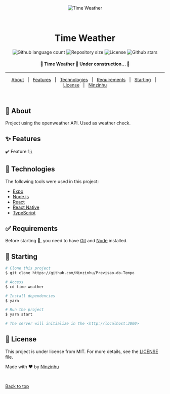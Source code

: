 <div align="center" id="top"> 
  <img src="./.github/app.gif" alt="Time Weather" />

  &#xa0;

  <!-- <a href="https://timeweather.netlify.app">Demo</a> -->
</div>

<h1 align="center">Time Weather</h1>

<p align="center">
  <!-- <img alt="Github top language" src="https://img.shields.io/github/languages/top/Ninzinhu/time-weather?color=56BEB8"> -->

  <img alt="Github language count" src="https://img.shields.io/github/languages/count/Ninzinhu/Previsao-do-Tempo?color=56BEB8">

  <img alt="Repository size" src="https://img.shields.io/github/repo-size/Ninzinhu/Previsao-do-Tempo?color=56BEB8">

  <img alt="License" src="https://img.shields.io/github/license/Ninzinhu/Previsao-do-Tempo?color=56BEB8">

  <!-- <img alt="Github issues" src="https://img.shields.io/github/issues/{{YOUR_GITHUB_USERNAME}}/time-weather?color=56BEB8" /> -->

  <!-- <img alt="Github forks" src="https://img.shields.io/github/forks/Ninzinhu/Previsao-do-Tempo?color=56BEB8" /> -->

  <img alt="Github stars" src="https://img.shields.io/github/stars/Ninzinhu/Previsao-do-Tempo?color=56BEB8" />
</p>

<!-- Status -->

 <h4 align="center"> 
	🚧  Time Weather 🚀 Under construction...  🚧
</h4> 

<hr> 

<p align="center">
  <a href="#dart-about">About</a> &#xa0; | &#xa0; 
  <a href="#sparkles-features">Features</a> &#xa0; | &#xa0;
  <a href="#rocket-technologies">Technologies</a> &#xa0; | &#xa0;
  <a href="#white_check_mark-requirements">Requirements</a> &#xa0; | &#xa0;
  <a href="#checkered_flag-starting">Starting</a> &#xa0; | &#xa0;
  <a href="#memo-license">License</a> &#xa0; | &#xa0;
  <a href="https://github.com/Ninzinhu" target="_blank">Ninzinhu</a>
</p>

<br>

## :dart: About ##

Project using the openweather API. Used as weather check.

## :sparkles: Features ##

:heavy_check_mark: Feature 1;\
<!--- >:heavy_check_mark: Feature 2;\
:heavy_check_mark: Feature 3;
<-->
## :rocket: Technologies ##

The following tools were used in this project:

- [Expo](https://expo.io/)
- [Node.js](https://nodejs.org/en/)
- [React](https://pt-br.reactjs.org/)
- [React Native](https://reactnative.dev/)
- [TypeScript](https://www.typescriptlang.org/)

## :white_check_mark: Requirements ##

Before starting :checkered_flag:, you need to have [Git](https://git-scm.com) and [Node](https://nodejs.org/en/) installed.

## :checkered_flag: Starting ##

```bash
# Clone this project
$ git clone https://github.com/Ninzinhu/Previsao-do-Tempo

# Access
$ cd time-weather

# Install dependencies
$ yarn

# Run the project
$ yarn start

# The server will initialize in the <http://localhost:3000>
```

## :memo: License ##

This project is under license from MIT. For more details, see the [LICENSE](LICENSE.md) file.


Made with :heart: by <a href="https://github.com/Ninzinhu" target="_blank">Ninzinhu</a>

&#xa0;

<a href="#top">Back to top</a>
